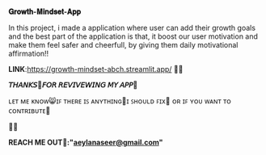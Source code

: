 **𝐆𝐫𝐨𝐰𝐭𝐡-𝐌𝐢𝐧𝐝𝐬𝐞𝐭-𝐀𝐩𝐩**

In this project, i made a application where user can add their growth goals and the best part of the application is that,
it boost our user motivation and make them feel safer and cheerfull,
by giving them daily motivational affirmation!!

**LINK**:https://growth-mindset-abch.streamlit.app/
💮💮


**𝘛𝘏𝘈𝘕𝘒𝘚🩷𝘍𝘖𝘙 𝘙𝘌𝘝𝘐𝘝𝘌𝘞𝘐𝘕𝘎 𝘔𝘠 𝘈𝘗𝘗💙**


ʟᴇᴛ ᴍᴇ ᴋɴᴏᴡ😸ɪꜰ ᴛʜᴇʀᴇ ɪꜱ ᴀɴʏᴛʜɪɴɢ👾ɪ ꜱʜᴏᴜʟᴅ ꜰɪx💪 ᴏʀ ɪꜰ ʏᴏᴜ ᴡᴀɴᴛ ᴛᴏ ᴄᴏɴᴛʀɪʙᴜᴛᴇ🌟


💮💮

**REACH ME OUT📧:"aeylanaseer@gmail.com"**
